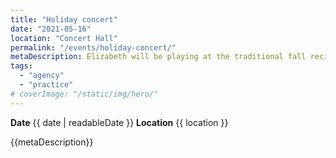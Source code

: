 ```yaml
---
title: "Holiday concert"
date: "2021-05-16"
location: "Concert Hall"
permalink: "/events/holiday-concert/"
metaDescription: Elizabeth will be playing at the traditional fall recital. It's going to be a wonderful show!
tags:
  - "agency"
  - "practice"
# coverImage: "/static/img/hero/"
---
```

**Date** {{ date | readableDate }}
**Location** {{ location }}

{{metaDescription}}
